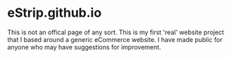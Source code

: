 # eStrip.github.io
This is not an offical page of any sort. This is my first 'real' website project that I based around a generic eCommerce website.
I have made public for anyone who may have suggestions for improvement. 
